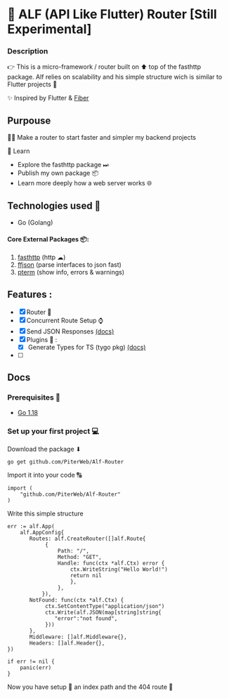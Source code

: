 # 🦌 ALF (API Like Flutter) Router  [Still Experimental]

### Description 

👉 This is a micro-framework / router built on ⬆ top of the fasthttp package. Alf relies on scalability and his simple structure wich is  similar to Flutter projects 📴

✨ Inspired by Flutter & [Fiber](https://github.com/gofiber/fiber)

## Purpouse 

👷‍♂️ Make a router to start faster and simpler my backend projects

📖 Learn 

 - Explore the fasthttp package ⏭
 - Publish my own package 📦
 - Learn more deeply how a web server works 🌐

## Technologies used 📘

 - Go (Golang)

#### Core External Packages  📦:

 1. [fasthttp](github.com/valyala/fasthttp) (http ☁)
 2. [ffjson](github.com/pquerna/ffjson/ffjson) (parse interfaces to json fast)
 3. [pterm](github.com/pterm/pterm) (show info, errors & warnings)

## Features :

- [x] Router 💨
- [x] Concurrent Route Setup ⌚
- [x] Send JSON Responses [(docs)](https://github.com/PiterWeb/Alf-Router/edit/master/README.md)
- [x] Plugins 🧩 : 
	- [x] Generate Types for TS (tygo pkg) [(docs)](https://github.com/PiterWeb/Alf-Router/edit/master/README.md)
- [ ] 


## Docs

### Prerequisites 📌

 - [Go 1.18](https://go.dev/) 

### Set up your first project 💻

Download the package ⬇

    go get github.com/PiterWeb/Alf-Router

Import it into your code 🔠

    import (
	    "github.com/PiterWeb/Alf-Router"
    )

Write this simple structure

    err := alf.App(
	    alf.AppConfig{
		   Routes: alf.CreateRouter([]alf.Route{
			    {
				    Path: "/",
				    Method: "GET",
				    Handle: func(ctx *alf.Ctx) error {
					    ctx.WriteString("Hello World!")
					    return nil
			    	    },
		            },
	           }),
		   NotFound: func(ctx *alf.Ctx) {
			    ctx.SetContentType("application/json")
			    ctx.Write(alf.JSON(map[string]string{
				   "error":"not found",
			    }))
		   },
		   Middleware: []alf.Middleware{},
		   Headers: []alf.Header{},
    })
    
    if err != nil {
	    panic(err)
	} 
	
Now you have setup 🔨 an index path and the 404 route 📁 
